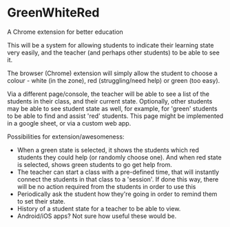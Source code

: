 # GreenWhiteRed
A Chrome extension for better education

This will be a system for allowing students to indicate their learning state very easily, and the teacher
(and perhaps other students) to be able to see it. 

The browser (Chrome) extension will simply allow the student to choose a colour - white (in the zone), 
red (struggling/need help) or green (too easy).

Via a different page/console, the teacher will be able to see a list of the students in their class, and their current state.
Optionally, other students may be able to see student state as well, for example, for 'green' students to be able to find and 
assist 'red' students. This page might be implemented in a google sheet, or via a custom web app.

Possibilities for extension/awesomeness:
* When a green state is selected, it shows the students which red students they could help (or randomly choose one). And when 
red state is selected, shows green students to go get help from.
* The teacher can start a class with a pre-defined time, that will instantly connect the students in that class to a 'session'.
If done this way, there will be no action required from the students in order to use this
* Periodically ask the student how they're going in order to remind them to set their state.
* History of a student state for a teacher to be able to view.
* Android/iOS apps? Not sure how useful these would be.
